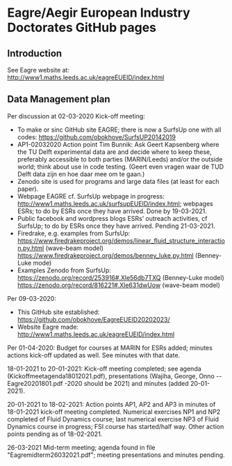 # Eagre/Aegir European Industry Doctorates GitHub pages

## Introduction
See Eagre website at: http://www1.maths.leeds.ac.uk/eagreEUEID/index.html

## Data Management plan

Per discussion at 02-03-2020 Kick-off meeting:

- To make or sinc GitHub site EAGRE; there is now a SurfsUp one with all codes: https://github.com/obokhove/SurfsUP20142019
- AP1-02032020 Action point Tim Bunnik: Ask Geert Kapsenberg where the TU Delft experimental data are and decide where to keep these, preferably accessible to both parties (MARIN/Leeds) and/or the outside world; think about use in code testing. (Geert even vragen waar de TUD Delft data zijn en hoe daar mee om te gaan.)
- Zenodo site  is used for programs and large data files (at least for each paper).
- Webpage EAGRE cf. SurfsUp webpage in progress: http://www1.maths.leeds.ac.uk/surfsupEUEID/index.html; webpages ESRs;
to do by ESRs once they have arrived. Done by 19-03-2021.
- Public facebook and wordpress blogs ESRs’ outreach activities, cf SurfsUp;
to do by ESRs once they have arrived. Pending 21-03-2021.
- Firedrake, e.g. examples from SurfsUp: https://www.firedrakeproject.org/demos/linear_fluid_structure_interaction.py.html (wave-beam model) https://www.firedrakeproject.org/demos/benney_luke.py.html (Benney-Luke mode)
- Examples Zenodo from SurfsUp: https://zenodo.org/record/253916#.Xle56db7TXQ (Benney-Luke model) https://zenodo.org/record/816221#.Xle631dwUow (wave-beam model)

Per 09-03-2020:
- This GitHub site established: https://github.com/obokhove/EagreEUEID20202023/
- Website Eagre made:  http://www1.maths.leeds.ac.uk/eagreEUEID/index.html

Per 01-04-2020: Budget for courses at MARIN for ESRs added; minutes actions kick-off updated as well. See minutes with that date.

18-01-2021 to 20-01-2021: Kick-off meeting completed; see agenda (Kickoffmeetagenda18012021.pdf), presentations (Wajiha, George, Onno --Eagre20201801.pdf -2020 should be 2021) and minutes (added 20-01-2021).

20-01-2021 to 18-02-2021: Action points AP1, AP2 and AP3 in minutes of 18-01-2021 kick-off meeting completed. Numerical exercises NP1 and NP2 completed of Fluid Dynamics course; last numerical exercise NP3 of Fluid Dynamics course in progress; FSI course has started/half way. Other action points pending as of 18-02-2021.

26-03-2021 Mid-term meeting; agenda found in file "Eagremidterm26032021.pdf"; meeting presentations and minutes pending.
